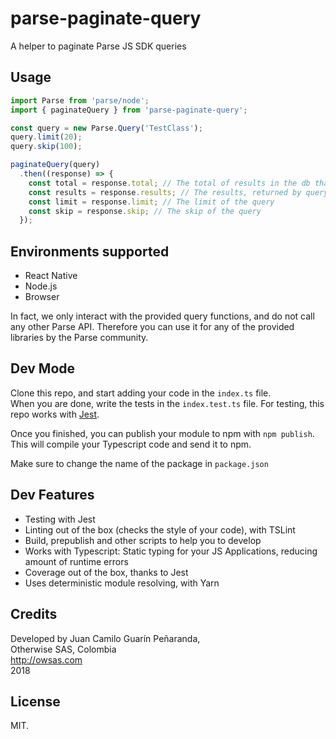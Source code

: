 # parse-paginate-query

A helper to paginate Parse JS SDK queries

## Usage

```ts
import Parse from 'parse/node';
import { paginateQuery } from 'parse-paginate-query';

const query = new Parse.Query('TestClass');
query.limit(20);
query.skip(100);

paginateQuery(query)
  .then((response) => {
    const total = response.total; // The total of results in the db that match the query
    const results = response.results; // The results, returned by query.find()
    const limit = response.limit; // The limit of the query
    const skip = response.skip; // The skip of the query 
  });
```

## Environments supported
* React Native
* Node.js
* Browser

In fact, we only interact with the provided query functions, and do not call any other Parse API. Therefore you can use it for any of the provided libraries by the Parse community.

## Dev Mode

Clone this repo, and start adding your code in the `index.ts` file.  
When you are done, write the tests in the `index.test.ts` file. For testing, this repo works with [Jest](https://facebook.github.io/jest/).

Once you finished, you can publish your module to npm with `npm publish`. This will compile your Typescript code
and send it to npm.

Make sure to change the name of the package in `package.json`

## Dev Features
* Testing with Jest
* Linting out of the box (checks the style of your code), with TSLint
* Build, prepublish and other scripts to help you to develop
* Works with Typescript: Static typing for your JS Applications, reducing amount of runtime errors
* Coverage out of the box, thanks to Jest
* Uses deterministic module resolving, with Yarn

## Credits

Developed by Juan Camilo Guarín Peñaranda,  
Otherwise SAS, Colombia  
http://owsas.com  
2018

## License 

MIT.
